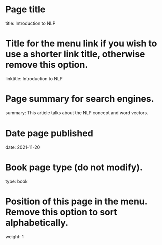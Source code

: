 # Page title
title: Introduction to NLP

# Title for the menu link if you wish to use a shorter link title, otherwise remove this option.
linktitle: Introduction to NLP

# Page summary for search engines.
summary: This article talks about the NLP concept and word vectors.

# Date page published
date: 2021-11-20

# Book page type (do not modify).
type: book

# Position of this page in the menu. Remove this option to sort alphabetically.
weight: 1